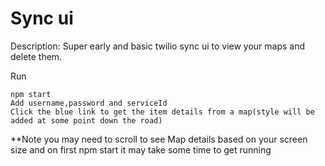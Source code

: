 Sync ui
==========
Description: Super early and basic twilio sync ui to view your maps and delete them.

Run 
    
    npm start
    Add username,password and serviceId
    Click the blue link to get the item details from a map(style will be added at some point down the road)
    
**Note you may need to scroll to see Map details based on your screen size and on first npm start it may take some time to get running    
